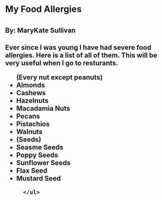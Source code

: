 <html>
  <body>
    <h1> My Food Allergies <h1>  
    <h2> By: MaryKate Sullivan <h2>
       <p>Ever since I was young I have had severe food allergies. Here is a list of all of them. This will be very useful when I go to resturants. 
      </p>
           <ul> (Every nut except peanuts) 
             <li> Almonds </li>
             <li> Cashews </li>
             <li> Hazelnuts </li>
             <li> Macadamia Nuts </li>
             <li> Pecans </li>
             <li> Pistachios </li>
             <li> Walnuts </li>
             <li> (Seeds) 
             <li> Seasme Seeds </li>
             <li> Poppy Seeds </li>
             <li> Sunflower Seeds </li>
             <li> Flax Seed </li>
             <li> Mustard Seed </li> 
             
             
      </ul>
  </body>
</html>
